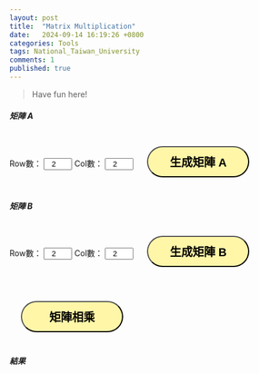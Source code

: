 ```yaml
---
layout: post
title:  "Matrix Multiplication"
date:   2024-09-14 16:19:26 +0800
categories: Tools
tags: National_Taiwan_University
comments: 1
published: true
---
```


> Have fun here!

<html lang="zh-Hant">
<head>
    <meta charset="UTF-8">
    <meta name="viewport" content="width=device-width, initial-scale=1.0">
    <title>矩陣相乘計算器</title>
    <style>
        .matrix-container {
            margin-bottom: 20px;
        }
        input[type="number"] {
            width: 50px;
            text-align: center;
        }
        table {
            margin-bottom: 20px;
        }
        td {
            padding: 5px;
        }
        button{
				border-radius: 50px;
				background-color: #fff6a8;
				font-size: 20px;
				border-style: outset; 
				width: 180px;
				height: 55px;
				margin: 20px;
				font-weight: bold;
			}
    </style>
</head>
<body>
    <div class="matrix-container">
        <h5>矩陣 A</h5>
        <label for="rowsA">Row數：</label>
        <input type="number" id="rowsA" value="2">
        <label for="colsA">Col數：</label>
        <input type="number" id="colsA" value="2">
        <button onclick="createMatrix('A')">生成矩陣 A</button>
        <div id="matrixA"></div>
    </div>
    <div class="matrix-container">
        <h5>矩陣 B</h5>
        <label for="rowsB">Row數：</label>
        <input type="number" id="rowsB" value="2">
        <label for="colsB">Col數：</label>
        <input type="number" id="colsB" value="2">
        <button onclick="createMatrix('B')">生成矩陣 B</button>
        <div id="matrixB"></div>
    </div>
    <button onclick="multiplyMatrices()">矩陣相乘</button>
    <h5>結果</h5>
    <div id="result"></div>
    <script>
        function createMatrix(matrixId) {
            let rows = document.getElementById(`rows${matrixId}`).value;
            let cols = document.getElementById(`cols${matrixId}`).value;
            let matrixDiv = document.getElementById(`matrix${matrixId}`);
            matrixDiv.innerHTML = '';
            let table = document.createElement('table');
            for (let i = 0; i < rows; i++) {
                let row = document.createElement('tr');
                for (let j = 0; j < cols; j++) {
                    let cell = document.createElement('td');
                    let input = document.createElement('input');
                    input.type = 'number';
                    input.id = `${matrixId}_${i}_${j}`;
                    cell.appendChild(input);
                    row.appendChild(cell);
                }
                table.appendChild(row);
            }
            matrixDiv.appendChild(table);
        }
        function getMatrixData(matrixId) {
            let rows = document.getElementById(`rows${matrixId}`).value;
            let cols = document.getElementById(`cols${matrixId}`).value;
            let matrix = [];
            for (let i = 0; i < rows; i++) {
                let row = [];
                for (let j = 0; j < cols; j++) {
                    let value = document.getElementById(`${matrixId}_${i}_${j}`).value;
                    row.push(parseInt(value));
                }
                matrix.push(row);
            }
            return matrix;
        }
        function multiplyMatrices() {
            let matrixA = getMatrixData('A');
            let matrixB = getMatrixData('B');
            let rowsA = matrixA.length;
            let colsA = matrixA[0].length;
            let rowsB = matrixB.length;
            let colsB = matrixB[0].length;
            if (colsA !== rowsB) {
                document.getElementById('result').innerText = '錯誤！矩陣 A 的列數必須等於矩陣 B 的行數。';
                return;
            }
            let result = [];
            for (let i = 0; i < rowsA; i++) {
                result[i] = [];
                for (let j = 0; j < colsB; j++) {
                    result[i][j] = 0;
                    for (let k = 0; k < colsA; k++) {
                        result[i][j] += matrixA[i][k] * matrixB[k][j];
                    }
                }
            }
            let tableHTML = '<table>';
            for (let i = 0; i < result.length; i++) {
                tableHTML += "<tr>";
                for (let j = 0; j < result[i].length; j++) {
                    tableHTML += `<td>　　${result[i][j]}　　</td>`;
                }
                tableHTML += "</tr>";
            }
            tableHTML += '</table>';
            let resultDiv = document.getElementById('result');
            resultDiv.innerHTML = tableHTML;
        }
    </script>
</body>
</html>
